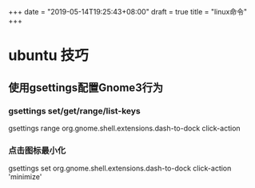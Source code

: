 +++
date = "2019-05-14T19:25:43+08:00"
draft = true
title = "linux命令"
+++


# ubuntu 技巧

## 使用gsettings配置Gnome3行为

### gsettings set/get/range/list-keys

gsettings range org.gnome.shell.extensions.dash-to-dock click-action

### 点击图标最小化
gsettings set org.gnome.shell.extensions.dash-to-dock click-action 'minimize'
